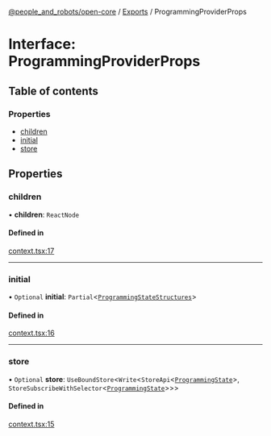 [@people_and_robots/open-core](../README.md) / [Exports](../modules.md) / ProgrammingProviderProps

# Interface: ProgrammingProviderProps

## Table of contents

### Properties

- [children](ProgrammingProviderProps.md#children)
- [initial](ProgrammingProviderProps.md#initial)
- [store](ProgrammingProviderProps.md#store)

## Properties

### children

• **children**: `ReactNode`

#### Defined in

[context.tsx:17](https://github.com/Wisc-HCI/open-vp/blob/7dd5e238/packages/open-core/src/context.tsx#L17)

___

### initial

• `Optional` **initial**: `Partial`\<[`ProgrammingStateStructures`](../modules.md#programmingstatestructures)\>

#### Defined in

[context.tsx:16](https://github.com/Wisc-HCI/open-vp/blob/7dd5e238/packages/open-core/src/context.tsx#L16)

___

### store

• `Optional` **store**: `UseBoundStore`\<`Write`\<`StoreApi`\<[`ProgrammingState`](../modules.md#programmingstate)\>, `StoreSubscribeWithSelector`\<[`ProgrammingState`](../modules.md#programmingstate)\>\>\>

#### Defined in

[context.tsx:15](https://github.com/Wisc-HCI/open-vp/blob/7dd5e238/packages/open-core/src/context.tsx#L15)
